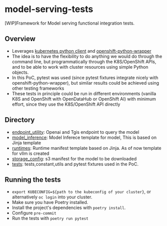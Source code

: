 # model-serving-tests
[WIP]Framework for Model serving functional integration tests.

## Overview
- Leverages [kubernetes python client](https://github.com/kubernetes-client/python) and [openshift-python-wrapper](https://github.com/RedHatQE/openshift-python-wrapper)
- The idea is to have the flexibility to do anything we would do through the command line, but programmatically through the K8S/OpenShift APIs, and to be able to work with cluster resources using simple Python objects.
- In this PoC, pytest was used (since pytest fixtures integrate nicely with openshift-python-wrapper), but similar results could be achieved using other testing frameworks
- These tests in principle could be run in different environments (vanilla K8S and OpenShift with OpenDataHub or OpenShift AI) with minimum effort, since they use the K8S/OpenShift API directly

## Directory
- [endpoint_utility](https://github.com/tarukumar/model-serving-tests/tree/main/model_serving_tests/endpoint_utility): Openai and Tgis endpoint to query the model
- [model_inference](https://github.com/adolfo-ab/trustyai-tests/tree/main/resources): Model Inferece template for model, This is based on Jinja template
- [runtimes](https://github.com/tarukumar/model-serving-tests/blob/main/model_serving_tests/model_config/runtimes): Runtime manifest template based on Jinja. As of now template for vllm is created
- [storage_config](https://github.com/tarukumar/model-serving-tests/blob/main/model_serving_tests/storage_config): s3 manifest for the model to be downloaded
- [tests](https://github.com/tarukumar/model-serving-tests/tree/main/model_serving_tests/tests): tests,constant,utils and pytest fixtures used in the PoC.
## Running the tests
- `export KUBECONFIG=${path to the kubeconfig of your cluster}`, or alternatively `oc login` into your cluster.
- Make sure you have Poetry installed.
- Install the project's dependencies with `poetry install`.
- Configure `pre-commit`
- Run the tests with `poetry run pytest`